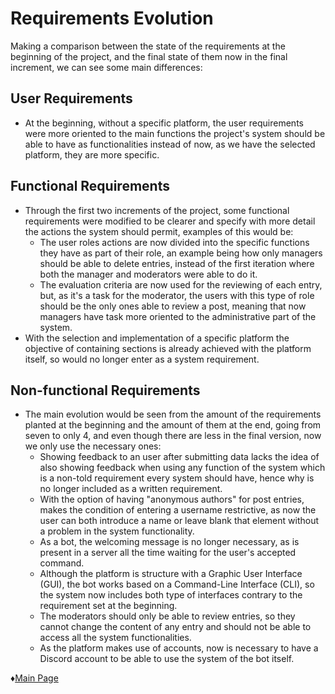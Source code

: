 # Requirements Evolution
Making a comparison between the state of the requirements at the beginning of the project, and the final state of them now in the final increment, we can see some main differences:

## User Requirements
* At the beginning, without a specific platform, the user requirements were more oriented to the main functions the project's system should be able to have as functionalities instead of now, as we have the selected platform, they are more specific.

## Functional Requirements
* Through the first two increments of the project, some functional requirements were modified to be clearer and specify with more detail the actions the system should permit, examples of this would be:
  * The user roles actions are now divided into the specific functions they have as part of their role, an example being how only managers should be able to delete entries, instead of the first iteration where both the manager and moderators were able to do it.
  * The evaluation criteria are now used for the reviewing of each entry, but, as it's a task for the moderator, the users with this type of role should be the only ones able to review a post, meaning that now managers have task more oriented to the administrative part of the system.
* With the selection and implementation of a specific platform the objective of containing sections is already achieved with the platform itself, so would no longer enter as a system requirement.

## Non-functional Requirements
* The main evolution would be seen from the amount of the requirements planted at the beginning and the amount of them at the end, going from seven to only 4, and even though there are less in the final version, now we only use the necessary ones:
  * Showing feedback to an user after submitting data lacks the idea of also showing feedback when using any function of the system which is a non-told requirement every system should have, hence why is no longer included as a written requirement.
  * With the option of having "anonymous authors" for post entries, makes the condition of entering a username restrictive, as now the user can both introduce a name or leave blank that element without a problem in the system functionality.
  * As a bot, the welcoming message is no longer necessary, as is present in a server all the time waiting for the user's accepted command.
  * Although the platform is structure with a Graphic User Interface (GUI), the bot works based on a Command-Line Interface (CLI), so the system now includes both type of interfaces contrary to the requirement set at the beginning.
  * The moderators should only be able to review entries, so they cannot change the content of any entry and should not be able to access all the system functionalities.
  * As the platform makes use of accounts, now is necessary to have a Discord account to be able to use the system of the bot itself.


♦[Main Page](https://github.com/Edwin-Lines/Project-Cosmos/tree/Third-Deadline) 
